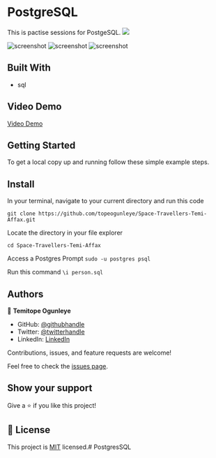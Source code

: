 # PostgreSQL

This is pactise sessions for PostgeSQL.
![](https://img.shields.io/badge/Microverse-blueviolet)

![screenshot](./src/images/scn1.png)
![screenshot](./src/images/scn2.png)
![screenshot](./src/images/scn3.png)


## Built With
- sql

## Video Demo

[Video Demo]()

## Getting Started

To get a local copy up and running follow these simple example steps.

## Install

In your terminal, navigate to your current directory and run this code

`git clone https://github.com/topeogunleye/Space-Travellers-Temi-Affax.git`

Locate the directory in your file explorer

`cd Space-Travellers-Temi-Affax`

Access a Postgres Prompt
`sudo -u postgres psql`

Run this command
`\i person.sql`

## Authors

👤 **Temitope Ogunleye**
- GitHub: [@githubhandle](https://github.com/topeogunleye)
- Twitter: [@twitterhandle](https://twitter.com/topeogunleye21)
- LinkedIn: [LinkedIn](https://linkedin.com/in/ogunleye)


Contributions, issues, and feature requests are welcome!

Feel free to check the [issues page](https://github.com/topeogunleye/issues).

## Show your support

Give a ⭐️ if you like this project!
## 📝 License

This project is [MIT](./MIT.md) licensed.# PostgresSQL
